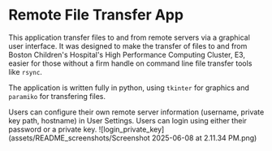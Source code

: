 # Remote File Transfer App 
This application transfer files to and from remote servers via a graphical user interface. It was designed to make the transfer of files to and from Boston Children's Hospital's High Performance Computing Cluster, E3, easier for those without a firm handle on command line file transfer tools like `rsync`.

The application is written fully in python, using `tkinter` for graphics and `paramiko` for transfering files. 

Users can configure their own remote server information (username, private key path, hostname) in User Settings. Users can login using either their password or a private key. 
![login_private_key](assets/README_screenshots/Screenshot 2025-06-08 at 2.11.34 PM.png)
